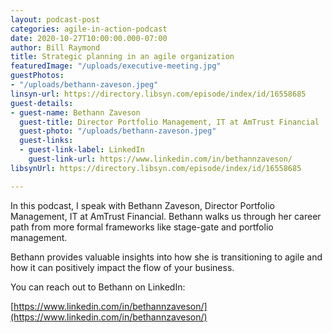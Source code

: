 ```yaml
---
layout: podcast-post
categories: agile-in-action-podcast
date: 2020-10-27T10:00:00.000-07:00
author: Bill Raymond
title: Strategic planning in an agile organization
featuredImage: "/uploads/executive-meeting.jpg"
guestPhotos:
- "/uploads/bethann-zaveson.jpeg"
linsyn-url: https://directory.libsyn.com/episode/index/id/16558685
guest-details:
- guest-name: Bethann Zaveson
  guest-title: Director Portfolio Management, IT at AmTrust Financial
  guest-photo: "/uploads/bethann-zaveson.jpeg"
  guest-links:
  - guest-link-label: LinkedIn
    guest-link-url: https://www.linkedin.com/in/bethannzaveson/
libsynUrl: https://directory.libsyn.com/episode/index/id/16558685

---
```

In this podcast, I speak with Bethann Zaveson, Director Portfolio Management, IT at AmTrust Financial. Bethann walks us through her career path from more formal frameworks like stage-gate and portfolio management.

Bethann provides valuable insights into how she is transitioning to agile and how it can positively impact the flow of your business.

You can reach out to Bethann on LinkedIn:

[https://www.linkedin.com/in/bethannzaveson/](https://www.linkedin.com/in/bethannzaveson/)